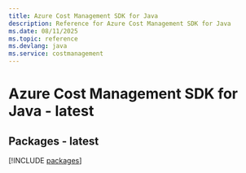 ```yaml
---
title: Azure Cost Management SDK for Java
description: Reference for Azure Cost Management SDK for Java
ms.date: 08/11/2025
ms.topic: reference
ms.devlang: java
ms.service: costmanagement
---
```

# Azure Cost Management SDK for Java - latest
## Packages - latest
[!INCLUDE [packages](cost-management-index.md)]